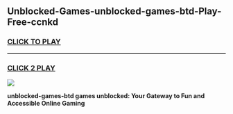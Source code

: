 
## Unblocked-Games-unblocked-games-btd-Play-Free-ccnkd
<h3>
<a href="https://premium76.site?title=unblocked-games-btd&ref=10A">CLICK TO PLAY</a></h3>
<hr>

<h3>
<a href="https://premium76.site?title=unblocked-games-btd&ref=10A">CLICK 2 PLAY</a>
  
</h3>

<a href="https://premium76.site?title=unblocked-games-btd&ref=10A"><img src="https://clearcache.store/games.png"></a>


**unblocked-games-btd games unblocked: Your Gateway to Fun and Accessible Online Gaming**

